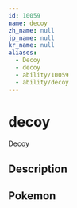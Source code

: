 ```yaml
---
id: 10059
name: decoy
zh_name: null
jp_name: null
kr_name: null
aliases:
  - Decoy
  - decoy
  - ability/10059
  - ability/decoy
---
```

# decoy

Decoy

## Description



## Pokemon



